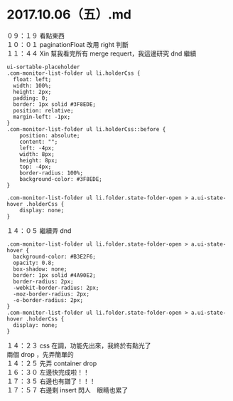 # 2017.10.06（五）.md

０９：１９ 看點東西  
１０：０１ paginationFloat 改用 right 判斷  
１１：４４ Xin 幫我看完所有 merge requert，我這邊研究 dnd 繼續  
```
ui-sortable-placeholder
.com-monitor-list-folder ul li.holderCss {
  float: left;
  width: 100%;
  height: 2px;
  padding: 0;
  border: 1px solid #3F8EDE;
  position: relative;
  margin-left: -1px;
}
.com-monitor-list-folder ul li.holderCss::before {
	position: absolute;
	content: "";
	left: -4px;
	width: 8px;
	height: 8px;
	top: -4px;
	border-radius: 100%;
	background-color: #3F8EDE;
}

.com-monitor-list-folder ul li.folder.state-folder-open > a.ui-state-hover .holderCss {
    display: none; 
}
```

１４：０５ 繼續弄 dnd  
```
.com-monitor-list-folder ul li.folder.state-folder-open > a.ui-state-hover {
  background-color: #B3E2F6;
  opacity: 0.8;
  box-shadow: none;
  border: 1px solid #4A90E2;
  border-radius: 2px;
  -webkit-border-radius: 2px;
  -moz-border-radius: 2px;
  -o-border-radius: 2px;
}
.com-monitor-list-folder ul li.folder.state-folder-open > a.ui-state-hover .holderCss {
  display: none;
}
```
１４：２３ css 在調，功能先出來，我終於有點光了  
兩個 drop ，先弄簡單的  
１４：２５ 先弄 container drop  
１６：３０ 左邊快完成啦！！  
１７：３５ 右邊也有譜了！！！   
１７：５７ 右邊剩 insert  閃人　眼睛也累了  
